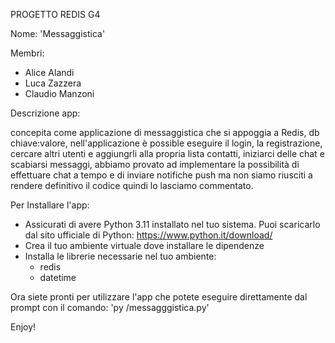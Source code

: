 PROGETTO REDIS G4

Nome: 'Messaggistica'

Membri:
- Alice Alandi
- Luca Zazzera
- Claudio Manzoni

Descrizione app:

concepita come applicazione di messaggistica che si appoggia a Redis, db chiave:valore, nell'applicazione è possible eseguire il login, la registrazione, cercare altri utenti e aggiungrli alla propria lista contatti, iniziarci delle chat e scabiarsi messaggi, abbiamo provato ad implementare la possibilità di effettuare chat a tempo e di inviare notifiche push ma non siamo riusciti a rendere definitivo il codice quindi lo lasciamo commentato.

Per Installare l'app:
- Assicurati di avere Python 3.11 installato nel tuo sistema. Puoi scaricarlo dal sito ufficiale di Python: https://www.python.it/download/
- Crea il tuo ambiente virtuale dove installare le dipendenze
- Installa le librerie necessarie nel tuo ambiente:
  - redis
  - datetime

Ora siete pronti per utilizzare l'app che potete eseguire direttamente dal prompt con il comando: 'py <percorsofile>/messagggistica.py'

Enjoy!

